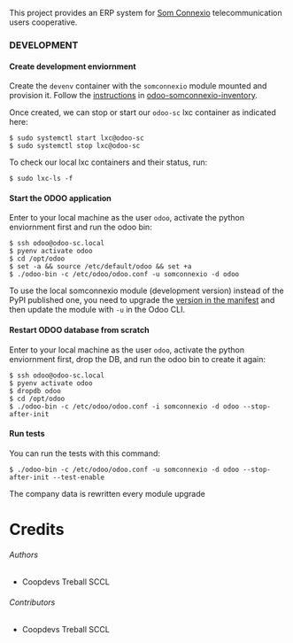 
This project provides an ERP system for [Som Connexio](https://somosconexion.coop/) telecommunication users cooperative.

### DEVELOPMENT

#### Create development enviornment

Create the `devenv` container with the `somconnexio` module mounted and provision it. Follow the [instructions](https://gitlab.com/coopdevs/odoo-somconnexio-inventory#requirements) in [odoo-somconnexio-inventory](https://gitlab.com/coopdevs/odoo-somconnexio-inventory).

Once created, we can stop or start our `odoo-sc` lxc container as indicated here:
```
$ sudo systemctl start lxc@odoo-sc
$ sudo systemctl stop lxc@odoo-sc
```

To check our local lxc containers and their status, run:
```
$ sudo lxc-ls -f
```

#### Start the ODOO application

Enter to your local machine as the user `odoo`, activate the python enviornment first and run the odoo bin:
```
$ ssh odoo@odoo-sc.local
$ pyenv activate odoo
$ cd /opt/odoo
$ set -a && source /etc/default/odoo && set +a
$ ./odoo-bin -c /etc/odoo/odoo.conf -u somconnexio -d odoo
```

To use the local somconnexio module (development version) instead of the PyPI published one, you need to upgrade the [version in the manifest](https://gitlab.com/coopdevs/odoo-somconnexio/-/blob/master/somconnexio/__manifest__.py#L3) and then update the module with `-u` in the Odoo CLI.


#### Restart ODOO database from scratch

Enter to your local machine as the user `odoo`, activate the python enviornment first, drop the DB, and run the odoo bin to create it again:
```
$ ssh odoo@odoo-sc.local
$ pyenv activate odoo
$ dropdb odoo
$ cd /opt/odoo
$ ./odoo-bin -c /etc/odoo/odoo.conf -i somconnexio -d odoo --stop-after-init
```

#### Run tests

You can run the tests with this command:
```
$ ./odoo-bin -c /etc/odoo/odoo.conf -u somconnexio -d odoo --stop-after-init --test-enable
```

The company data is rewritten every module upgrade

Credits
=======

###### Authors

* Coopdevs Treball SCCL

###### Contributors

* Coopdevs Treball SCCL
